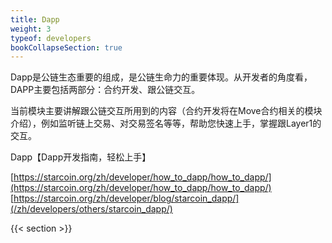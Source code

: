```yaml
---
title: Dapp
weight: 3
typeof: developers
bookCollapseSection: true
---
```


Dapp是公链生态重要的组成，是公链生命力的重要体现。从开发者的角度看，DAPP主要包括两部分：合约开发、跟公链交互。

当前模块主要讲解跟公链交互所用到的内容（合约开发将在Move合约相关的模块介绍），例如监听链上交易、对交易签名等等，帮助您快速上手，掌握跟Layer1的交互。

Dapp【Dapp开发指南，轻松上手】

[https://starcoin.org/zh/developer/how_to_dapp/how_to_dapp/](https://starcoin.org/zh/developer/how_to_dapp/how_to_dapp/)
[https://starcoin.org/zh/developer/blog/starcoin_dapp/](/zh/developers/others/starcoin_dapp/)

<!--more-->

{{< section >}}
